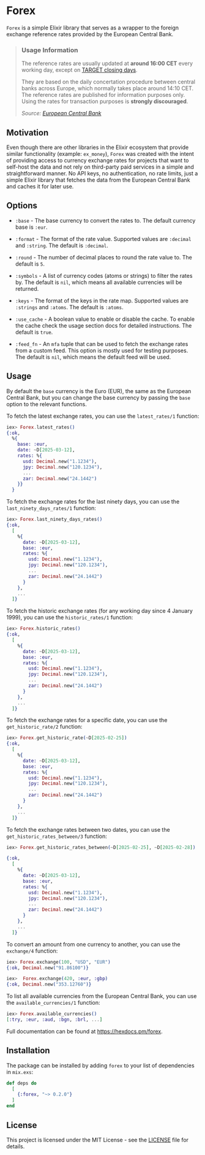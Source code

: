 # Forex

<!-- MDOC !-->

`Forex` is a simple Elixir library that serves as a wrapper to the
foreign exchange reference rates provided by the European Central Bank.

> ### Usage Information
>
> The reference rates are usually updated at **around 16:00 CET** every working day, except on
> [TARGET closing days](https://www.ecb.europa.eu/ecb/contacts/working-hours/html/index.en.html).
>
> They are based on the daily concertation procedure between central banks across Europe, which normally takes place around 14:10 CET. The reference rates are published for information purposes only. Using the rates for transaction purposes is **strongly discouraged**.
>
> _Source: [European Central Bank](https://www.ecb.europa.eu/stats/policy_and_exchange_rates/euro_reference_exchange_rates/html/index.en.html)_

## Motivation

Even though there are other libraries in the Elixir ecosystem that provide
similar functionality (example: `ex_money`), `Forex` was created with the intent
of providing access to currency exchange rates for projects that want to self-host
the data and not rely on third-party paid services in a simple and straightforward
manner. No API keys, no authentication, no rate limits, just a simple Elixir library
that fetches the data from the European Central Bank and caches it for later use.

## Options

* `:base` - The base currency to convert the rates to. The default currency base is `:eur`.

* `:format` - The format of the rate value. Supported values are `:decimal` and `:string`.
  The default is `:decimal`.

* `:round` - The number of decimal places to round the rate value to. The default is `5`.

* `:symbols` - A list of currency codes (atoms or strings) to filter the rates by.
  The default is `nil`, which means all available currencies will be returned.

* `:keys` - The format of the keys in the rate map. Supported values are `:strings` and `:atoms`.
  The default is `:atoms`.

* `:use_cache` - A boolean value to enable or disable the cache. To enable the cache check the
  usage section docs for detailed instructions. The default is `true`.

* `:feed_fn` - An `mfa` tuple that can be used to fetch the exchange rates from a custom feed.
  This option is mostly used for testing purposes. The default is `nil`, which means the
  default feed will be used.

## Usage

By default the `base` currency is the Euro (EUR), the same as the European Central Bank,
but you can change the base currency by passing the `base` option to the relevant functions.

To fetch the latest exchange rates, you can use the `latest_rates/1` function:

```elixir
iex> Forex.latest_rates()
{:ok,
  %{
    base: :eur,
    date: ~D[2025-03-12],
    rates: %{
      usd: Decimal.new("1.1234"),
      jpy: Decimal.new("120.1234"),
      ...
      zar: Decimal.new("24.1442")
    }}
  }
```

To fetch the exchange rates for the last ninety days, you can use the `last_ninety_days_rates/1` function:

```elixir
iex> Forex.last_ninety_days_rates()
{:ok,
  [
    %{
      date: ~D[2025-03-12],
      base: :eur,
      rates: %{
        usd: Decimal.new("1.1234"),
        jpy: Decimal.new("120.1234"),
        ...
        zar: Decimal.new("24.1442")
      }
    },
    ...
  ]}
```

To fetch the historic exchange rates (for any working day since 4 January 1999),
you can use the `historic_rates/1` function:

```elixir
iex> Forex.historic_rates()
{:ok,
  [
    %{
      date: ~D[2025-03-12],
      base: :eur,
      rates: %{
        usd: Decimal.new("1.1234"),
        jpy: Decimal.new("120.1234"),
        ...
        zar: Decimal.new("24.1442")
      }
    },
    ...
  ]}
```

To fetch the exchange rates for a specific date, you can use the `get_historic_rate/2` function:

```elixir
iex> Forex.get_historic_rate(~D[2025-02-25])
{:ok,
  [
    %{
      date: ~D[2025-03-12],
      base: :eur,
      rates: %{
        usd: Decimal.new("1.1234"),
        jpy: Decimal.new("120.1234"),
        ...
        zar: Decimal.new("24.1442")
      }
    },
    ...
  ]}
```

To fetch the exchange rates between two dates, you can use the `get_historic_rates_between/3` function:

```elixir
iex> Forex.get_historic_rates_between(~D[2025-02-25], ~D[2025-02-28])

{:ok,
  [
    %{
      date: ~D[2025-03-12],
      base: :eur,
      rates: %{
        usd: Decimal.new("1.1234"),
        jpy: Decimal.new("120.1234"),
        ...
        zar: Decimal.new("24.1442")
      }
    },
    ...
  ]}
```

To convert an amount from one currency to another, you can use the `exchange/4` function:

```elixir
iex> Forex.exchange(100, "USD", "EUR")
{:ok, Decimal.new("91.86100")}

iex>  Forex.exchange(420, :eur, :gbp)
{:ok, Decimal.new("353.12760")}
```

To list all available currencies from the European Central Bank,
you can use the `available_currencies/1` function:

```elixir
iex> Forex.available_currencies()
[:try, :eur, :aud, :bgn, :brl, ...]
```

<!-- MDOC !-->

Full documentation can be found at https://hexdocs.pm/forex.

## Installation

The package can be installed by adding `forex` to your list of dependencies in `mix.exs`:

```elixir
def deps do
  [
    {:forex, "~> 0.2.0"}
  ]
end
```

## License

This project is licensed under the MIT License - see the [LICENSE](LICENSE) file for details.

